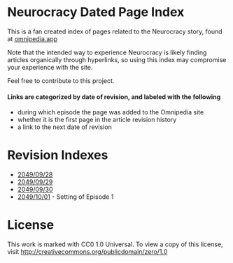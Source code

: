 # Neurocracy Dated Page Index
This is a fan created index of pages related to the Neurocracy story, found at [omnipedia.app](http://omnipedia.app "omnipedia.app")

Note that the intended way to experience Neurocracy is likely finding articles organically through hyperlinks, so using this index may compromise your experience with the site.

Feel free to contribute to this project.

#### Links are categorized by date of revision, and labeled with the following
- during which episode the page was added to the Omnipedia site
- whether it is the first page in the article revision history
- a link to the next date of revision

# Revision Indexes

- [2049/09/28](indexes/20490928.md "2049/09/28")
- [2049/09/29](indexes/20490929 "2049/09/29")
- [2049/09/30](indexes/20490930 "2049/09/30")
- [2049/10/01](20491001 "2049/10/01") - Setting of Episode 1

# License
This work is marked with CC0 1.0 Universal. To view a copy of this license, visit http://creativecommons.org/publicdomain/zero/1.0
